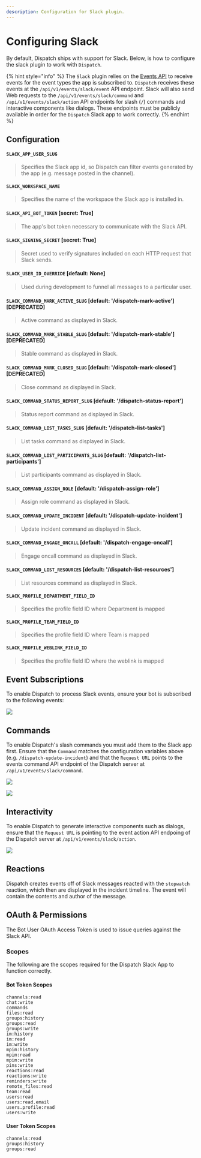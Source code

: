 ```yaml
---
description: Configuration for Slack plugin.
---
```


# Configuring Slack

By default, Dispatch ships with support for Slack. Below, is how to configure the slack plugin to work with `Dispatch`.

{% hint style="info" %}
The `Slack` plugin relies on the [Events API](https://api.slack.com/events-api) to receive events for the event types the app is subscribed to. `Dispatch` receives these events at the `/api/v1/events/slack/event` API endpoint. Slack will also send Web requests to the `/api/v1/events/slack/command` and `/api/v1/events/slack/action` API endpoints for slash (`/`) commands and interactive components like dialogs. These endpoints must be publicly available in order for the `Dispatch` Slack app to work correctly.
{% endhint %}

## Configuration

#### `SLACK_APP_USER_SLUG`

> Specifies the Slack app id, so Dispatch can filter events generated by the app (e.g. message posted in the channel).

#### `SLACK_WORKSPACE_NAME`

> Specifies the name of the workspace the Slack app is installed in.

#### `SLACK_API_BOT_TOKEN` \[secret: True\]

> The app's bot token necessary to communicate with the Slack API.

#### `SLACK_SIGNING_SECRET` \[secret: True\]

> Secret used to verify signatures included on each HTTP request that Slack sends.

#### `SLACK_USER_ID_OVERRIDE` \[default: None\]

> Used during development to funnel all messages to a particular user.

#### `SLACK_COMMAND_MARK_ACTIVE_SLUG` \[default: '/dispatch-mark-active'\] \[DEPRECATED\]

> Active command as displayed in Slack.

#### `SLACK_COMMAND_MARK_STABLE_SLUG` \[default: '/dispatch-mark-stable'\] \[DEPRECATED\]

> Stable command as displayed in Slack.

#### `SLACK_COMMAND_MARK_CLOSED_SLUG` \[default: '/dispatch-mark-closed'\] \[DEPRECATED\]

> Close command as displayed in Slack.

#### `SLACK_COMMAND_STATUS_REPORT_SLUG` \[default: '/dispatch-status-report'\]

> Status report command as displayed in Slack.

#### `SLACK_COMMAND_LIST_TASKS_SLUG` \[default: '/dispatch-list-tasks'\]

> List tasks command as displayed in Slack.

#### `SLACK_COMMAND_LIST_PARTICIPANTS_SLUG` \[default: '/dispatch-list-participants'\]

> List participants command as displayed in Slack.

#### `SLACK_COMMAND_ASSIGN_ROLE` \[default: '/dispatch-assign-role'\]

> Assign role command as displayed in Slack.

#### `SLACK_COMMAND_UPDATE_INCIDENT` \[default: '/dispatch-update-incident'\]

> Update incident command as displayed in Slack.

#### `SLACK_COMMAND_ENGAGE_ONCALL` \[default: '/dispatch-engage-oncall'\]

> Engage oncall command as displayed in Slack.

#### `SLACK_COMMAND_LIST_RESOURCES` \[default: \'/dispatch-list-resources'\]

> List resources command as displayed in Slack.

#### `SLACK_PROFILE_DEPARTMENT_FIELD_ID`

> Specifies the profile field ID where Department is mapped

#### `SLACK_PROFILE_TEAM_FIELD_ID`

> Specifies the profile field ID where Team is mapped

#### `SLACK_PROFILE_WEBLINK_FIELD_ID`

> Specifies the profile field ID where the weblink is mapped

## Event Subscriptions

To enable Dispatch to process Slack events, ensure your bot is subscribed to the following events:

![](../../.gitbook/assets/slack-setup-events.png)

## Commands

To enable Dispatch's slash commands you must add them to the Slack app first. Ensure that the `Command` matches the configuration variables above (e.g. `/dispatch-update-incident`) and that the `Request URL` points to the events command API endpoint of the Dispatch server at `/api/v1/events/slack/command`.

![](../../.gitbook/assets/slack-setup-commands-0.png)

![](../../.gitbook/assets/slack-setup-commands-1.png)

## Interactivity

To enable Dispatch to generate interactive components such as dialogs, ensure that the `Request URL` is pointing to the event action API endpoing of the Dispatch server at `/api/v1/events/slack/action`.

![](../../.gitbook/assets/slack-setup-dialogs.png)

## Reactions

Dispatch creates events off of Slack messages reacted with the `stopwatch` reaction, which then are displayed in the incident timeline. The event will contain the contents and author of the message.

## OAuth & Permissions

The Bot User OAuth Access Token is used to issue queries against the Slack API.

### Scopes

The following are the scopes required for the Dispatch Slack App to function correctly.

#### Bot Token Scopes

```text
channels:read
chat:write
commands
files:read
groups:history
groups:read
groups:write
im:history
im:read
im:write
mpim:history
mpim:read
mpim:write
pins:write
reactions:read
reactions:write
reminders:write
remote_files:read
team:read
users:read
users:read.email
users.profile:read
users:write
```

#### User Token Scopes

```text
channels:read
groups:history
groups:read
```
